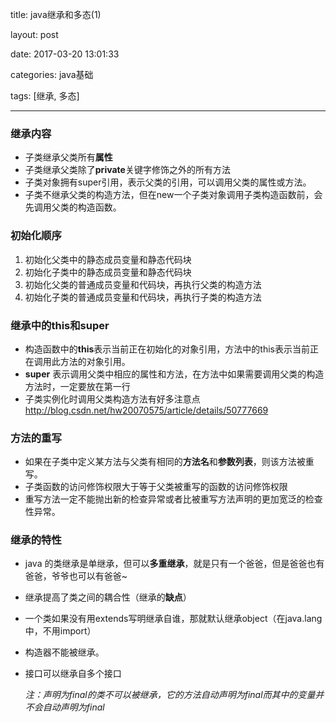 title: java继承和多态(1)

layout: post

date: 2017-03-20 13:01:33

categories: java基础

tags: [继承, 多态]

---

### 继承内容

* 子类继承父类所有**属性** 
* 子类继承父类除了**private**关键字修饰之外的所有方法
* 子类对象拥有super引用，表示父类的引用，可以调用父类的属性或方法。
* 子类不继承父类的构造方法，但在new一个子类对象调用子类构造函数前，会先调用父类的构造函数。

<!-- more -->

### 初始化顺序

1. 初始化父类中的静态成员变量和静态代码块
2. 初始化子类中的静态成员变量和静态代码块
3. 初始化父类的普通成员变量和代码块，再执行父类的构造方法
4. 初始化子类的普通成员变量和代码块，再执行子类的构造方法

### 继承中的this和super

* 构造函数中的**this**表示当前正在初始化的对象引用，方法中的this表示当前正在调用此方法的对象引用。
* **super** 表示调用父类中相应的属性和方法，在方法中如果需要调用父类的构造方法时，一定要放在第一行
* 子类实例化时调用父类构造方法有好多注意点 http://blog.csdn.net/hw20070575/article/details/50777669

### 方法的重写

* 如果在子类中定义某方法与父类有相同的**方法名**和**参数列表**，则该方法被重写。
* 子类函数的访问修饰权限大于等于父类被重写的函数的访问修饰权限
* 重写方法一定不能抛出新的检查异常或者比被重写方法声明的更加宽泛的检查性异常。

### 继承的特性

- java 的类继承是单继承，但可以**多重继承**，就是只有一个爸爸，但是爸爸也有爸爸，爷爷也可以有爸爸~

- 继承提高了类之间的耦合性（继承的**缺点**）

- 一个类如果没有用extends写明继承自谁，那就默认继承object（在java.lang中，不用import）

- 构造器不能被继承。

- 接口可以继承自多个接口

  *注：声明为final的类不可以被继承，它的方法自动声明为final而其中的变量并不会自动声明为final*